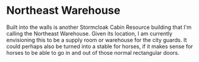 # Northeast Warehouse

Built into the walls is another Stormcloak Cabin Resource building that I'm calling the Northeast Warehouse. Given its location, I am currently envisioning this to be a supply room or warehouse for the city guards. It could perhaps also be turned into a stable for horses, if it makes sense for horses to be able to go in and out of those normal rectangular doors.
